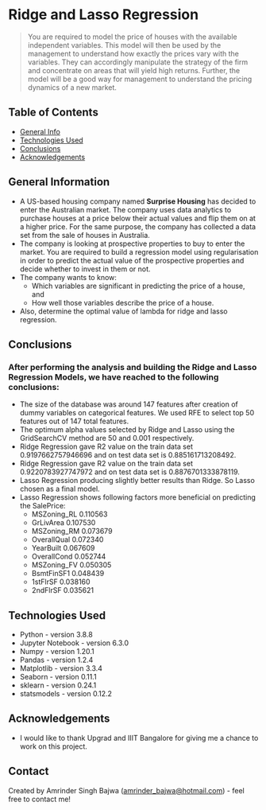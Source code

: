 # Ridge and Lasso Regression
> You are required to model the price of houses with the available independent variables. This model will then be used by the management to understand how exactly the prices vary with the variables. They can accordingly manipulate the strategy of the firm and concentrate on areas that will yield high returns. Further, the model will be a good way for management to understand the pricing dynamics of a new market.


## Table of Contents
* [General Info](#general-information)
* [Technologies Used](#technologies-used)
* [Conclusions](#conclusions)
* [Acknowledgements](#acknowledgements)

<!-- You can include any other section that is pertinent to your problem -->

## General Information
- A US-based housing company named **Surprise Housing** has decided to enter the Australian market. The company uses data analytics to purchase houses at a price below their actual values and flip them on at a higher price. For the same purpose, the company has collected a data set from the sale of houses in Australia.
- The company is looking at prospective properties to buy to enter the market. You are required to build a regression model using regularisation in order to predict the actual value of the prospective properties and decide whether to invest in them or not.
- The company wants to know:
    - Which variables are significant in predicting the price of a house, and
    - How well those variables describe the price of a house.
- Also, determine the optimal value of lambda for ridge and lasso regression.

<!-- You don't have to answer all the questions - just the ones relevant to your project. -->

## Conclusions
### After performing the analysis and building the Ridge and Lasso Regression Models, we have reached to the following conclusions:
- The size of the database was around 147 features after creation of dummy variables on categorical features. We used RFE to select top 50 features out of 147 total features. 
- The optimum alpha values selected by Ridge and Lasso using the GridSearchCV method are 50 and 0.001 respectively.
- Ridge Regression gave R2 value on the train data set 0.9197662757946696 and on test data set is 0.885161713208492.
- Ridge Regression gave R2 value on the train data set 0.9220783927747972 and on test data set is 0.8876701333878119.
- Lasso Regression producing slightly better results than Ridge. So Lasso chosen as a final model.
- Lasso Regression shows following factors more beneficial on predicting the SalePrice:
    - MSZoning_RL	0.110563
    - GrLivArea	    0.107530
    - MSZoning_RM	0.073679
    - OverallQual	0.072340
    - YearBuilt	    0.067609
    - OverallCond	0.052744
    - MSZoning_FV	0.050305
    - BsmtFinSF1	0.048439
    - 1stFlrSF	    0.038160
    - 2ndFlrSF	    0.035621


<!-- You don't have to answer all the questions - just the ones relevant to your project. -->


## Technologies Used
- Python - version 3.8.8
- Jupyter Notebook - version 6.3.0
- Numpy - version 1.20.1
- Pandas - version 1.2.4
- Matplotlib - version 3.3.4
- Seaborn - version 0.11.1
- sklearn - version 0.24.1
- statsmodels - version 0.12.2

<!-- As the libraries versions keep on changing, it is recommended to mention the version of library used in this project -->

## Acknowledgements

- I would like to thank Upgrad and IIIT Bangalore for giving me a chance to work on this project.


## Contact
Created by Amrinder Singh Bajwa (amrinder_bajwa@hotmail.com) - feel free to contact me!


<!-- Optional -->
<!-- ## License -->
<!-- This project is open source and available under the [... License](). -->

<!-- You don't have to include all sections - just the one's relevant to your project -->

